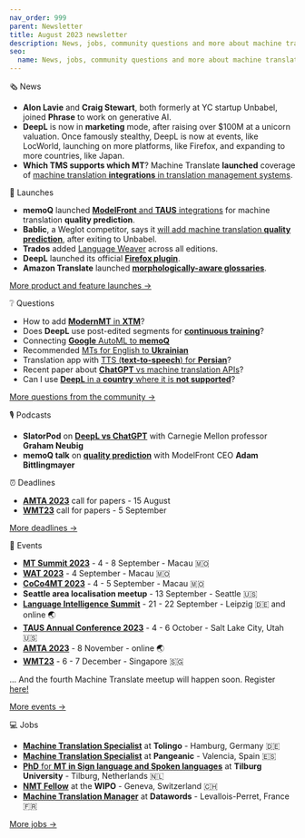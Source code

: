 ```yaml
---
nav_order: 999
parent: Newsletter
title: August 2023 newsletter
description: News, jobs, community questions and more about machine translation from August 2023
seo:
  name: News, jobs, community questions and more about machine translation from August 2023
---
```



🗞️ News
  

*   **Alon Lavie** and **Craig Stewart**, both formerly at YC startup Unbabel, joined **Phrase** to work on generative AI.
*   **DeepL** is now in **marketing** mode, after raising over $100M at a unicorn valuation. Once famously stealthy, DeepL is now at events, like LocWorld, launching on more platforms, like Firefox, and expanding to more countries, like Japan.
*   **Which TMS supports which MT**? Machine Translate **launched** coverage of [machine translation **integrations** in translation management systems](https://machinetranslate.org/integrations).

  
  

🚀 Launches
  

*   **memoQ** launched [**ModelFront** and **TAUS** integrations](https://www.reddit.com/r/machinetranslation/comments/13y8yd6/memoq_launches_modelfront_integration_for_machine/) for machine translation **quality prediction**.
*   **Bablic**, a Weglot competitor, says it [will add machine translation **quality prediction**](https://www.reddit.com/r/machinetranslation/comments/13y7507/bablic_a_weglot_competitor_is_adding_machine/), after exiting to Unbabel.
*   **Trados** added [Language Weaver](https://www.reddit.com/r/machinetranslation/comments/159dso9/trados_includes_language_weaver_across_all/) across all editions.
*   **DeepL** launched its official **[Firefox plugin](https://www.reddit.com/r/machinetranslation/comments/15a6ujb/deepl_launches_official_firefox_plugin/)**.
*   **Amazon Translate** launched **[morphologically-aware glossaries](https://www.reddit.com/r/machinetranslation/comments/15i3kek/amazons_glossary_is_now_morphologically_aware/)**.

[More product and feature launches →](https://www.reddit.com/r/machinetranslation/search?q=flair%3Aproduct&restrict_sr=on)

  
  

❔ Questions
  

*   How to add [**ModernMT** in **XTM**](https://www.reddit.com/r/machinetranslation/comments/13wqdl1/how_to_add_modernmt_in_xtm/)?
*   Does **DeepL** use post-edited segments for **[continuous training](https://www.reddit.com/r/machinetranslation/comments/13sklgb/does_deepl_use_postedited_segments_for_continuos/)**?
*   Connecting [**Google** AutoML to **memoQ**](https://www.reddit.com/r/machinetranslation/comments/14qip85/connecting_google_auto_ml_to_memoq/)
*   Recommended [MTs for English to **Ukrainian**](https://www.reddit.com/r/machinetranslation/comments/14pr3r8/recommended_mts_for_english_to_ukrainian/)
*   Translation app with [TTS (**text-to-speech**) for **Persian**](https://www.reddit.com/r/machinetranslation/comments/14guk99/translation_app_with_tts_texttospeech_for_persian/)?
*   Recent paper about [**ChatGPT** vs machine translation APIs](https://www.reddit.com/r/machinetranslation/comments/148h7cm/recent_paper_about_chatgpt_vs_machine_translation/)?
*   Can I use [**DeepL** in a **country** where it is **not supported**](https://www.reddit.com/r/machinetranslation/comments/147o8n9/can_i_use_deepl_in_a_country_where_it_is_not/)?

[More questions from the community →](https://www.reddit.com/r/machinetranslation/search?q=flair%3Aquestion&restrict_sr=on)

  
  

🎙️ Podcasts
  

*   **SlatorPod** on [**DeepL vs ChatGPT**](https://www.reddit.com/r/machinetranslation/comments/156v6vd/slatorpod_with_graham_neubig_on_deepl_vs_chatgpt/) with Carnegie Mellon professor **Graham Neubig**
*   **memoQ talk** on **[quality prediction](https://www.reddit.com/r/machinetranslation/comments/156v8xr/quality_prediction_modelfront_ceo_on_memoq_talks/)** with ModelFront CEO **Adam Bittlingmayer**

  
  

⏰️ Deadlines
  

*   **[AMTA 2023](https://machinetranslate.org/amta2023)** call for papers - 15 August
*   **[WMT23](https://machinetranslate.org/wmt23)** call for papers - 5 September

[More deadlines →](https://machinetranslate.org/calls-for-papers)

  
  

📆 Events
  

*   **[MT Summit 2023](https://machinetranslate.org/mtsummit2023)** - 4 - 8 September - Macau 🇲🇴
*   **[WAT 2023](https://machinetranslate.org/wat2023)** - 4 September - Macau 🇲🇴
*   **[CoCo4MT 2023](https://machinetranslate.org/coco4mt-2)** - 4 - 5 September - Macau 🇲🇴
*   **Seattle area localisation meetup** - 13 September - Seattle 🇺🇸
*   **[Language Intelligence Summit](https://www.lt-innovate.org/summit)** - 21 - 22 September - Leipzig 🇩🇪 and online 🌏
*   **[TAUS Annual Conference 2023](https://machinetranslate.org/taus2023)** - 4 - 6 October - Salt Lake City, Utah 🇺🇸
*   **[AMTA 2023](https://machinetranslate.org/amta2023)** - 8 November - online 🌏
*   **[WMT23](https://machinetranslate.org/wmt23)** - 6 - 7 December - Singapore 🇸🇬

... And the fourth Machine Translate meetup will happen soon. Register [here!](https://machinetranslate.org/meetup/)

  
[More events →](https://machinetranslate.org/events)

  
  

💻 Jobs
  

*   [**Machine Translation Specialist**](https://www.reddit.com/r/machinetranslation/comments/155vvah/tolingo_gmbh_is_looking_for_a_machine_translation/) at **Tolingo** - Hamburg, Germany 🇩🇪
*   [**Machine Translation Specialist**](https://www.reddit.com/r/machinetranslation/comments/15238w6/job_offer_machine_translation_specialist/) at **Pangeanic** - Valencia, Spain 🇪🇸
*   [**PhD** for **MT in Sign language and Spoken languages**](https://www.reddit.com/r/machinetranslation/comments/14si6km/job_opening_phd_in_machine_translation_for_sign/) at **Tilburg University** - Tilburg, Netherlands 🇳🇱
*   [**NMT Fellow**](https://www.reddit.com/r/machinetranslation/comments/14r819h/job_offer_nmt_fellowship_at_wipo/) at the **WIPO** - Geneva, Switzerland 🇨🇭
*   [**Machine Translation Manager**](https://www.reddit.com/r/machinetranslation/comments/14qmisp/job_offer_datawords_is_seeking_machine/) at **Datawords** - Levallois-Perret, France 🇫🇷

[More jobs →](https://www.reddit.com/r/machinetranslation/search?q=flair%3Ajobs&restrict_sr=on&sort=relevance&t=year)


